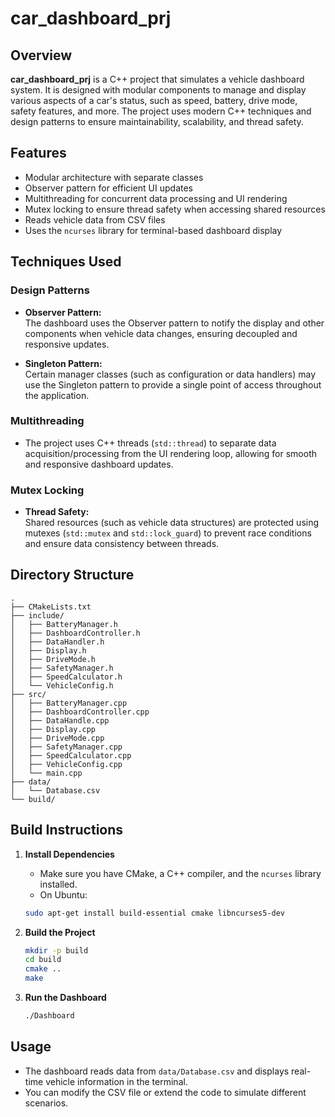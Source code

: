 # car_dashboard_prj

## Overview

**car_dashboard_prj** is a C++ project that simulates a vehicle dashboard system. It is designed with modular components to manage and display various aspects of a car's status, such as speed, battery, drive mode, safety features, and more. The project uses modern C++ techniques and design patterns to ensure maintainability, scalability, and thread safety.

## Features

- Modular architecture with separate classes
- Observer pattern for efficient UI updates
- Multithreading for concurrent data processing and UI rendering
- Mutex locking to ensure thread safety when accessing shared resources
- Reads vehicle data from CSV files
- Uses the `ncurses` library for terminal-based dashboard display

## Techniques Used

### Design Patterns

- **Observer Pattern:**  
  The dashboard uses the Observer pattern to notify the display and other components when vehicle data changes, ensuring decoupled and responsive updates.

- **Singleton Pattern:**  
  Certain manager classes (such as configuration or data handlers) may use the Singleton pattern to provide a single point of access throughout the application.

### Multithreading

- The project uses C++ threads (`std::thread`) to separate data acquisition/processing from the UI rendering loop, allowing for smooth and responsive dashboard updates.

### Mutex Locking

- **Thread Safety:**  
  Shared resources (such as vehicle data structures) are protected using mutexes (`std::mutex` and `std::lock_guard`) to prevent race conditions and ensure data consistency between threads.

## Directory Structure

  ```
  .
  ├── CMakeLists.txt
  ├── include/
  │   ├── BatteryManager.h
  │   ├── DashboardController.h
  │   ├── DataHandler.h
  │   ├── Display.h
  │   ├── DriveMode.h
  │   ├── SafetyManager.h
  │   ├── SpeedCalculator.h
  │   └── VehicleConfig.h
  ├── src/
  │   ├── BatteryManager.cpp
  │   ├── DashboardController.cpp
  │   ├── DataHandle.cpp
  │   ├── Display.cpp
  │   ├── DriveMode.cpp
  │   ├── SafetyManager.cpp
  │   ├── SpeedCalculator.cpp
  │   ├── VehicleConfig.cpp
  │   └── main.cpp
  ├── data/
  │   └── Database.csv
  └── build/
  ```

## Build Instructions

1. **Install Dependencies**
   - Make sure you have CMake, a C++ compiler, and the `ncurses` library installed.
   - On Ubuntu:  
   ```sh
   sudo apt-get install build-essential cmake libncurses5-dev
   ```

2. **Build the Project**
   ```sh
   mkdir -p build
   cd build
   cmake ..
   make
   ```

3. **Run the Dashboard**
   ```sh
   ./Dashboard
   ```

## Usage

- The dashboard reads data from `data/Database.csv` and displays real-time vehicle information in the terminal.
- You can modify the CSV file or extend the code to simulate different scenarios.
